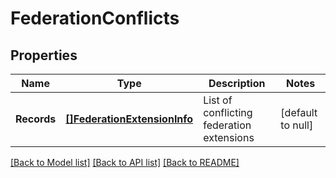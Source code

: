 # FederationConflicts

## Properties
Name | Type | Description | Notes
------------ | ------------- | ------------- | -------------
**Records** | [**[]FederationExtensionInfo**](FederationExtensionInfo.md) | List of conflicting federation extensions | [default to null]

[[Back to Model list]](../README.md#documentation-for-models) [[Back to API list]](../README.md#documentation-for-api-endpoints) [[Back to README]](../README.md)


